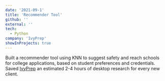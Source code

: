 ```yaml
---
date: '2021-09-1'
title: 'Recommender Tool'
github: ''
external: ''
tech:
  - Python
company: 'IvyPrep'
showInProjects: true
---
```


Built a recommender tool using KNN to suggest safety and reach schools for college applications, based on student preferences and credentials. Saved [IvyPrep](https://ivyprep.com.sg) an estimated 2-4 hours of desktop research for every new client.
